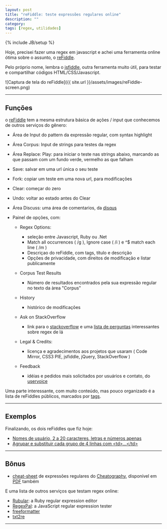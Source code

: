 ```yaml
---
layout: post
title: "reFiddle: teste expressões regulares online"
description: ""
category: 
tags: [regex, utilidades]
---
```

{% include JB/setup %}

Hoje, precisei fazer uma regex em javascript e achei uma ferramenta online ótima sobre o assunto, o [reFiddle].

Pelo próprio nome, lembra o [jsfiddle], outra ferramenta muito útil, para testar e compartilhar códigos HTML/CSS/Javascript.

![Captura de tela do reFiddle]({{ site.url }}/assets/images/reFiddle-screen.png)

----

## Funções

o [reFiddle] tem a mesma estrutura básica de ações / input que conhecemos de outros serviços do gênero:

- Área de Input do pattern da expressão regular, com syntax highlight
- Área Corpus: Input de strings para testes da regex
- Área Replace: Play: para iniciar o teste nas strings abaixo, marcando as que passam com um fundo verde, vermelho as que falham
- Save: salvar em uma url única o seu teste
- Fork: copiar um teste em uma nova url, para modificações
- Clear: começar do zero
- Undo: voltar ao estado antes do Clear
- Área Discuss: uma área de comentarios, da [disqus]
- Painel de opções, com:

  - Regex Options:

      - seleção entre Javascript, Ruby ou .Net
      - Match all occurrences ( /g ), Ignore case ( /i ) e ^$ match each line ( /m )
      - Descriçao do reFiddle, com tags, título e descrição
      - Opções de privacidade, com direitos de modificação e listar publicamente

  - Corpus Test Results

      - Número de resultados encontrados pela sua expressão regular no texto da àrea "Corpus"
  - History

      - histórico de modificações
  - Ask on StackOverflow
        
      - link para o [stackoverflow] e uma [lista de perguntas] interessantes sobre regex de lá
  - Legal & Credits: 

      - licença e agradecimentos aos projetos que usaram  (  Code Mirror, CSS3 PIE, jsfiddle, jQuery, StackOverflow )
  
  - Feedback 

      - idéias e pedidos mais solicitados por usuários e contato, do [uservoice]

Uma parte interessante, com muito conteúdo, mas pouco organizado é a lista de reFiddles públicos, marcados por [tags].

----

## Exemplos

Finalizando, os dois reFiddles que fiz hoje:

- [Nomes de usuário, 2 a 20 caracteres, letras e números apenas](http://refiddle.com/by/luiz-tanure/username-check)
- [Agrupar e substituir cada grupo de 4 linhas com &lt;td&gt;...&lt;/td&gt;](http://refiddle.com/by/luiz-tanure/find-each-4-lines-td-td-2)

----

## Bônus

- [cheat-sheet](http://www.cheatography.com/davechild/cheat-sheets/regular-expressions/) de expressões regulares do [Cheatography](http://www.cheatography.com/), disponível em [PDF](http://www.cheatography.com/davechild/cheat-sheets/regular-expressions/pdf/) também

E uma lista de outros serviços que testam regex online:

- [Rubular](http://rubular.com/): a Ruby regular expression editor
- [RegexPal](http://regexpal.com/): a JavaScript regular expression tester
- [freeformatter](http://www.freeformatter.com/regex-tester.html)
- [txt2re](http://www.txt2re.com/)

----

[reFiddle]: http://refiddle.com/
[jsfiddle]: http://jsfiddle.net/
[disqus]: http://disqus.com/
[stackoverflow]: http://stackoverflow.com/
[lista de perguntas]: http://refiddle.com/stackoverflow
[uservoice]: https://www.uservoice.com/
[tags]: http://refiddle.com/tagged
